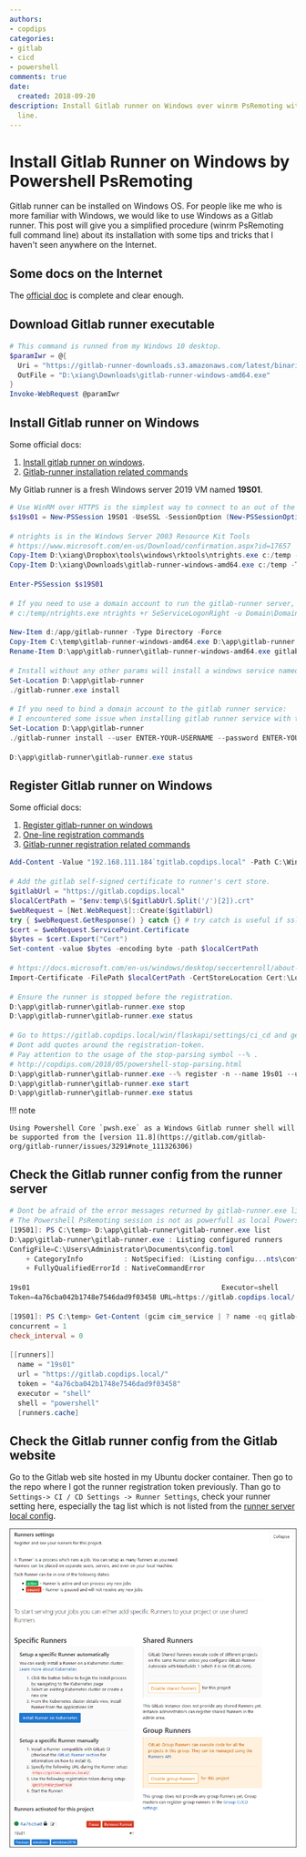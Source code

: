 ```yaml
---
authors:
- copdips
categories:
- gitlab
- cicd
- powershell
comments: true
date:
  created: 2018-09-20
description: Install Gitlab runner on Windows over winrm PsRemoting with full command
  line.
---
```


# Install Gitlab Runner on Windows by Powershell PsRemoting

Gitlab runner can be installed on Windows OS. For people like me who is more familiar with Windows, we would like to use Windows as a Gitlab runner. This post will give you a simplified procedure (winrm PsRemoting full command line) about its installation with some tips and tricks that I haven't seen anywhere on the Internet.

<!-- more -->

## Some docs on the Internet

The [official doc](https://docs.gitlab.com/runner/) is complete and clear enough.

## Download Gitlab runner executable

```powershell
# This command is runned from my Windows 10 desktop.
$paramIwr = @{
  Uri = "https://gitlab-runner-downloads.s3.amazonaws.com/latest/binaries/gitlab-runner-windows-amd64.exe";
  OutFile = "D:\xiang\Downloads\gitlab-runner-windows-amd64.exe"
}
Invoke-WebRequest @paramIwr
```

## Install Gitlab runner on Windows

Some official docs:
1. [Install gitlab runner on windows](https://docs.gitlab.com/runner/install/windows.html).
2. [Gitlab-runner installation related commands](https://docs.gitlab.com/runner/commands/#gitlab-runner-install)

My Gitlab runner is a fresh Windows server 2019 VM named **19S01**.

```powershell
# Use WinRM over HTTPS is the simplest way to connect to an out of the box workgroup Windows server in lab.
$s19s01 = New-PSSession 19S01 -UseSSL -SessionOption (New-PSSessionOption -SkipCACheck) -Credential administrator

# ntrights is in the Windows Server 2003 Resource Kit Tools
# https://www.microsoft.com/en-us/Download/confirmation.aspx?id=17657
Copy-Item D:\xiang\Dropbox\tools\windows\rktools\ntrights.exe c:/temp -ToSession $s19s01
Copy-Item D:\xiang\Downloads\gitlab-runner-windows-amd64.exe c:/temp -ToSession $s19s01

Enter-PSSession $s19S01

# If you need to use a domain account to run the gitlab-runner server, this way is not recommended.
# c:/temp/ntrights.exe ntrights +r SeServiceLogonRight -u Domain\DomainAccount

New-Item d:/app/gitlab-runner -Type Directory -Force
Copy-Item C:\temp\gitlab-runner-windows-amd64.exe D:\app\gitlab-runner
Rename-Item D:\app\gitlab-runner\gitlab-runner-windows-amd64.exe gitlab-runner.exe

# Install without any other params will install a windows service named gitlab-runner running under the built-in system account.
Set-Location D:\app\gitlab-runner
./gitlab-runner.exe install

# If you need to bind a domain account to the gitlab runner service:
# I encountered some issue when installing gitlab runner service with the full exe path : D:\app\gitlab-runner\gitlab-runner.exe install, so I firstly go to the gitlab-runner.exe folder, than run the exe directly from there.
Set-Location D:\app\gitlab-runner
./gitlab-runner install --user ENTER-YOUR-USERNAME --password ENTER-YOUR-PASSWORD

D:\app\gitlab-runner\gitlab-runner.exe status
```

## Register Gitlab runner on Windows

Some official docs:

1. [Register gitlab-runner on windows](https://docs.gitlab.com/runner/register/index.html#windows)
2. [One-line registration commands](https://docs.gitlab.com/runner/register/index.html#one-line-registration-command)
3. [Gitlab-runner registration related commands](https://docs.gitlab.com/runner/commands/#registration-related-commands)

```powershell
Add-Content -Value "192.168.111.184`tgitlab.copdips.local" -Path C:\Windows\system32\drivers\etc\hosts

# Add the gitlab self-signed certificate to runner's cert store.
$gitlabUrl = "https://gitlab.copdips.local"
$localCertPath = "$env:temp\$($gitlabUrl.Split('/')[2]).crt"
$webRequest = [Net.WebRequest]::Create($gitlabUrl)
try { $webRequest.GetResponse() } catch {} # try catch is useful if ssl cert is not valid. ServicePoint is always kept even for invalid ssl cert.
$cert = $webRequest.ServicePoint.Certificate
$bytes = $cert.Export("Cert")
Set-content -value $bytes -encoding byte -path $localCertPath

# https://docs.microsoft.com/en-us/windows/desktop/seccertenroll/about-certificate-directory
Import-Certificate -FilePath $localCertPath -CertStoreLocation Cert:\LocalMachine\Root

# Ensure the runner is stopped before the registration.
D:\app\gitlab-runner\gitlab-runner.exe stop
D:\app\gitlab-runner\gitlab-runner.exe status

# Go to https://gitlab.copdips.local/win/flaskapi/settings/ci_cd and get the runner registration-token from this web site
# Dont add quotes around the registration-token.
# Pay attention to the usage of the stop-parsing symbol --% .
# http://copdips.com/2018/05/powershell-stop-parsing.html
D:\app\gitlab-runner\gitlab-runner.exe --% register -n --name 19s01 --url https://gitlab.copdips.local/ --registration-token Qdz3TyfnESrjSsmff6A9  --executor shell --shell powershell --tag-list 'windows,windows2016,flaskapi' --run-untagged true
D:\app\gitlab-runner\gitlab-runner.exe start
D:\app\gitlab-runner\gitlab-runner.exe status
```

!!! note

    Using Powershell Core `pwsh.exe` as a Windows Gitlab runner shell will be supported from the [version 11.8](https://gitlab.com/gitlab-org/gitlab-runner/issues/3291#note_111326306)

## Check the Gitlab runner config from the runner server

```powershell
# Dont be afraid of the error messages returned by gitlab-runner.exe list.
# The Powershell PsRemoting session is not as powerfull as local Powershell console, and some external executables like gitlab-runner.exe or git.exe send their outputs to stderr by default.
[19S01]: PS C:\temp> D:\app\gitlab-runner\gitlab-runner.exe list
D:\app\gitlab-runner\gitlab-runner.exe : Listing configured runners
ConfigFile=C:\Users\Administrator\Documents\config.toml
    + CategoryInfo          : NotSpecified: (Listing configu...nts\config.toml:String) [], RemoteException
    + FullyQualifiedErrorId : NativeCommandError

19s01                                               Executor=shell
Token=4a76cba042b1748e7546dad9f03458 URL=https://gitlab.copdips.local/

[19S01]: PS C:\temp> Get-Content (gcim cim_service | ? name -eq gitlab-runner | % path*).split(" ")[5]
concurrent = 1
check_interval = 0

[[runners]]
  name = "19s01"
  url = "https://gitlab.copdips.local/"
  token = "4a76cba042b1748e7546dad9f03458"
  executor = "shell"
  shell = "powershell"
  [runners.cache]
```

## Check the Gitlab runner config from the Gitlab website

Go to the Gitlab web site hosted in my Ubuntu docker container. Then go to the repo where I got the runner registration token previously. Than go to `Settings-> CI / CD Settings -> Runner Settings`, check your runner setting here, especially the tag list which is not listed from the [runner server local config](#check-the-gitlab-runner-config-from-the-runner-server).

![](../../assets/blog_images/2018-09-20-install-gitlab-runner-on-windows-by-powershell-psremoting/gitlab-runner-settings-from-web.PNG)
